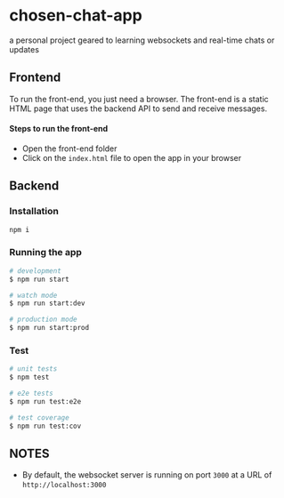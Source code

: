 # chosen-chat-app

a personal project geared to learning websockets and real-time chats or updates

## Frontend

To run the front-end, you just need a browser. The front-end is a static HTML page that uses the backend API to send and receive messages.

#### Steps to run the front-end

- Open the front-end folder
- Click on the `index.html` file to open the app in your browser

## Backend

### Installation

```bash
npm i
```

### Running the app

```bash
# development
$ npm run start

# watch mode
$ npm run start:dev

# production mode
$ npm run start:prod
```

### Test

```bash
# unit tests
$ npm test

# e2e tests
$ npm run test:e2e

# test coverage
$ npm run test:cov
```

## NOTES

- By default, the websocket server is running on port `3000` at a URL of `http://localhost:3000`
